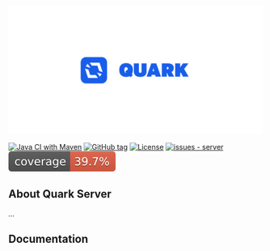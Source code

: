 <p align="center">
  <a href="https://anafro.ru/quark">
    <img src="https://raw.githubusercontent.com/quark-database/.github/main/Assets/Banner.png" alt="Quark Banner">
  </a>
</p>


[![Java CI with Maven](https://github.com/quark-database/server/workflows/Java%20CI%20with%20Maven/badge.svg)](https://github.com/quark-database/server/actions?query=workflow:"Java+CI+with+Maven")
[![GitHub tag](https://img.shields.io/github/tag/quark-database/.github?include_prereleases=&sort=semver&color=blue)](https://github.com/quark-database/server/releases/)
[![License](https://img.shields.io/badge/License-MIT-blue)](#license)
[![issues - server](https://img.shields.io/github/issues/quark-database/.github)](https://github.com/quark-database/server/issues)
![Coverage](.github/badges/jacoco.svg)

## About Quark Server

*...*

## Documentation

<!-- Quark:Docs -->

